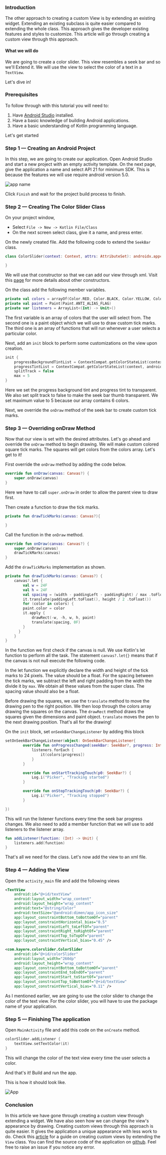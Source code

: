 ### Introduction
The other approach to creating a custom View is by extending an existing widget. Extending an existing subclass is quite easier compared to extending the whole class. This approach gives the developer existing features and styles to customize. This article will go through creating a custom view through this approach.

#### What we will do
We are going to create a color slider. This view resembles a seek bar and so we'll Extend it. We will use the view to select the color of a text in a `TextView`.

Let's dive in!

### Prerequisites
To follow through with this tutorial you will need to:

  1. Have [Android Studio](https://developer.android.com/studio) installed.
  2. Have a basic knowledge of building Android applications.
  3. Have a basic understanding of Kotlin programming language.

Let's get started

### Step 1 — Creating an Android Project
In this step, we are going to create our application. Open Android Studio and start a new project with an empty activity template. On the next page, give the application a name and select API 21 for minimum SDK. This is because the features we will use require android version 5.0.

![app name](/engineering-education/android-custom-views-extending-view-subclass/app-name.png)

Click `Finish` and wait for the project build process to finish.

### Step 2 — Creating The Color Slider Class

On your project window,
- Select `File -> New -> Kotlin File/Class`
- On the next screen select class, give it a name, and press enter.

On the newly created file. Add the following code to extend the `SeekBar` class.
```Kotlin
class ColorSlider(context: Context, attrs: AttributeSet): androidx.appcompat.widget.AppCompatSeekBar(context, attrs) {

}
```
We will use that constructor so that we can add our view through xml. Visit this [page](https://developer.android.com/reference/android/widget/SeekBar?authuser=3) for more details about other constructors.

On the class add the following member variables.
```Kotlin
private val colors = arrayOf(Color.RED, Color.BLACK, Color.YELLOW, Color.BLUE, Color.GRAY, Color.GREEN)
private val paint = Paint(Paint.ANTI_ALIAS_FLAG)
private var listeners = ArrayList<(Int) -> Unit>()
```
The first variable is an array of colors that the user will select from. The second one is a paint object which we will use to draw custom tick marks. The third one is an array of functions that will run whenever a user selects a particular color.

Next, add an `init` block to perform some customizations on the view upon creation. 
```Kotlin
init {
    progressBackgroundTintList = ContextCompat.getColorStateList(context, android.R.color.transparent)
    progressTintList = ContextCompat.getColorStateList(context, android.R.color.transparent)
    splitTrack = false
    max = 5
}
```
Here we set the progress background tint and progress tint to transparent. We also set split track to false to make the seek bar thumb transparent. We set maximum value to 5 because our array contains 6 colors.

Next, we override the `onDraw` method of the seek bar to create custom tick marks.

### Step 3 — Overriding onDraw Method
Now that our view is set with the desired attributes. Let's go ahead and override the `onDraw` method to begin drawing. We will make custom colored square tick marks. The squares will get colors from the colors array. Let's get to it!

First override the `onDraw` method by adding the code below.
```Kotlin
override fun onDraw(canvas: Canvas?) {
    super.onDraw(canvas)
}
```
Here we have to call `super.onDraw` in order to allow the parent view to draw first.

Then create a function to draw the tick marks.
```Kotlin
private fun drawTickMarks(canvas: Canvas?){

}
```
Call the function in the `onDraw` method.
```Kotlin
override fun onDraw(canvas: Canvas?) {
    super.onDraw(canvas)
    drawTickMarks(canvas)
}
```
Add the `drawTickMarks` implementation as shown.
```Kotlin
private fun drawTickMarks(canvas: Canvas?) {
    canvas?.let {
        val w = 24F
        val h = 24F
        val spacing = (width - paddingLeft - paddingRight) / max .toFloat()
        it.translate(paddingLeft.toFloat(), height / 2 .toFloat())
        for (color in colors) {
        paint.color = color
        it.apply {
            drawRect(-w, -h, w, h, paint)
            translate(spacing, 0F)
        }
      }
    }
}
```
In the function we first check if the canvas is null. We use Kotlin's let function to perform all the task. The statement `canvas?.let{}` means that if the canvas is not null execute the following code.

In the let function we explicitly declare the width and height of the tick marks to 24 pixels. The value should be a float. For the spacing between the tick marks, we subtract the left and right padding from the width the divide it by `max`. We obtain all these values from the super class. The spacing value should also be a float.

Before drawing the squares, we use the `translate` method to move the drawing pen to the right position. We then loop through the colors array drawing the squares on the canvas. The `drawRect` method draws the squares given the dimensions and paint object. `translate` moves the pen to the next drawing position. That's all for the drawing! 

On the `init` block, set `onSeekBarChangeListener` by adding this block
```Kotlin
setOnSeekBarChangeListener(object: OnSeekBarChangeListener{
        override fun onProgressChanged(seekBar: SeekBar?, progress: Int, fromUser: Boolean) {
            listeners.forEach {
                it(colors[progress])
            }
        }

        override fun onStartTrackingTouch(p0: SeekBar?) {
            Log.i("Picker", "Tracking started")
        }

        override fun onStopTrackingTouch(p0: SeekBar?) {
            Log.i("Picker", "Tracking stopped")
        }

})
```
This will run the listener functions every time the seek bar progress changes. We also need to add a member function that we will use to add listeners to the listener array.
```Kotlin
fun addListener(function: (Int) -> Unit) {
    listeners.add(function)
}
```

That's all we need for the class. Let's now add the view to an xml file.

### Step 4 — Adding the View
Open the `activity_main` file and add the following views
```xml
<TextView
    android:id="@+id/textView"
    android:layout_width="wrap_content"
    android:layout_height="wrap_content"
    android:text="@string/Color"
    android:textSize="@android:dimen/app_icon_size"
    app:layout_constraintBottom_toBottomOf="parent"
    app:layout_constraintHorizontal_bias="0.5"
    app:layout_constraintLeft_toLeftOf="parent"
    app:layout_constraintRight_toRightOf="parent"
    app:layout_constraintTop_toTopOf="parent"
    app:layout_constraintVertical_bias="0.45" />

<com.kayere.colorslider.ColorSlider
    android:id="@+id/colorSlider"
    android:layout_width="260dp"
    android:layout_height="wrap_content"
    app:layout_constraintBottom_toBottomOf="parent"
    app:layout_constraintEnd_toEndOf="parent"
    app:layout_constraintStart_toStartOf="parent"
    app:layout_constraintTop_toBottomOf="@+id/textView"
    app:layout_constraintVertical_bias="0.11" />
```
As I mentioned earlier, we are going to use the color slider to change the color of the text view. For the color slider, you will have to use the package name of your application.

### Step 5 — Finishing The application
Open `MainActivity` file and add this code on the `onCreate` method.
```Kotlin
colorSlider.addListener {
    textView.setTextColor(it)
}
```
This will change the color of the text view every time the user selects a color.

And that's it! Build and run the app.

This is how it should look like.

![App](/engineering-education/android-custom-views-extending-view-subclass/app.gif)

### Conclusion
In this article we have gone through creating a custom view through extending a widget. We have also seen how we can change the view's appearance by drawing. Creating custom views through this approach is quite easier. It gives the application a unique appearance with less work to do. Check this [article](/engineering-education/android-custom-views-extending-view/) for a guide on creating custom views by extending the `View` class. You can find the source code of the application on [github](https://github.com/kayere/color-slider.git). Feel free to raise an issue if you notice any error.
